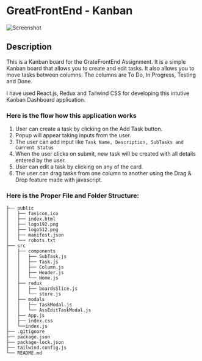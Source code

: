 # GreatFrontEnd - Kanban

![Screenshot]('./public/screenshot.png')


## Description
This is a Kanban board for the GrateFrontEnd Assignment. It is a simple Kanban board that allows you to create and edit tasks. It also allows you to move tasks between columns. The columns are To Do, In Progress, Testing and Done. 

I have used React.js, Redux and Tailwind CSS for developing this intutive Kanban Dashboard application.

### Here is the flow how this application works
1. User can create a task by clicking on the Add Task button.
2. Popup will appear taking inputs from the user. 
3. The user can add input like ```Task Name, Description, SubTasks and Current Status```
3. When the user clicks on submit, new task will be created with all details entered by the user.
4. User can edit a task by clicking on any of the card.
5. The user can drag tasks from one column to another using the Drag & Drop feature made with javascript.

### Here is the Proper File and Folder Structure:

```
├── public
│   ├── favicon.ico
│   ├── index.html
│   ├── logo192.png
│   ├── logo512.png
│   ├── manifest.json
│   └── robots.txt
├── src
│   ├── components
│   │   ├── SubTask.js
│   │   ├── Task.js
│   │   ├── Column.js
│   │   ├── Header.js
│   │   └── Home.js
│   ├── redux
│   │   ├── boardsSlice.js
│   │   └── store.js
│   ├── modals
│   │   ├── TaskModal.js
│   │   └── AssEditTaskModal.js
│   ├── App.js
│   ├── index.css
│   └──index.js
├── .gitignore
├── package.json
├── package-lock.json
├── tailwind.config.js
└── README.md
```


